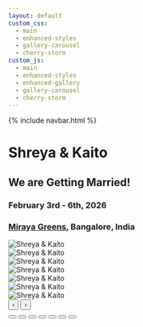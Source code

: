 ```yaml
---
layout: default
custom_css:
  - main
  - enhanced-styles
  - gallery-carousel
  - cherry-storm
custom_js:
  - main
  - enhanced-styles
  - enhanced-gallery
  - gallery-carousel
  - cherry-storm
---
```



{% include navbar.html %}

# <span class="shreya"> Shreya </span> & <span class="kaito"> Kaito </span>

<div class="center-content">
  <div class="wedding-announcement">
    <h2>We are Getting Married!</h2>
    <h3><strong>February 3rd - 6th, 2026</strong></h3>
    <h3><strong><a href="https://www.mirayagreens.com/" target="_blank">Miraya Greens</a>, Bangalore, India</strong></h3>
  </div>

  <div class="gallery-counsel">
    <div class="carousel-wrapper">
      <div class="carousel-track" id="carouselTrack">
        <div class="carousel-slide">
          <img src="{{ '/assets/select_photos/photo1.jpg' | relative_url }}" alt="Shreya & Kaito" onerror="this.src='./assets/select_photos/photo1.jpg'">
        </div>
        <div class="carousel-slide">
          <img src="{{ '/assets/select_photos/photo2.jpg' | relative_url }}" alt="Shreya & Kaito" onerror="this.src='./assets/select_photos/photo2.jpg'">
        </div>
        <div class="carousel-slide">
          <img src="{{ '/assets/select_photos/photo3.jpg' | relative_url }}" alt="Shreya & Kaito" onerror="this.src='./assets/select_photos/photo3.jpg'">
        </div>
        <div class="carousel-slide">
          <img src="{{ '/assets/select_photos/photo4.jpg' | relative_url }}" alt="Shreya & Kaito" onerror="this.src='./assets/select_photos/photo4.jpg'">
        </div>
        <div class="carousel-slide">
          <img src="{{ '/assets/select_photos/photo5.jpg' | relative_url }}" alt="Shreya & Kaito" onerror="this.src='./assets/select_photos/photo5.jpg'">
        </div>
        <div class="carousel-slide">
          <img src="{{ '/assets/select_photos/photo6.jpg' | relative_url }}" alt="Shreya & Kaito" onerror="this.src='./assets/select_photos/photo6.jpg'">
        </div>
        <div class="carousel-slide">
          <img src="{{ '/assets/select_photos/photo7.jpg' | relative_url }}" alt="Shreya & Kaito" onerror="this.src='./assets/select_photos/photo7.jpg'">
        </div>
      </div>
      <button class="carousel-btn prev-btn" onclick="navigateGalleryCarousel('select_photos', -1)">‹</button>
      <button class="carousel-btn next-btn" onclick="navigateGalleryCarousel('select_photos', 1)">›</button>
      <div class="carousel-indicators" id="select_photos-indicators">
        <button class="indicator active" onclick="goToGallerySlide('select_photos', 0)"></button>
        <button class="indicator" onclick="goToGallerySlide('select_photos', 1)"></button>
        <button class="indicator" onclick="goToGallerySlide('select_photos', 2)"></button>
        <button class="indicator" onclick="goToGallerySlide('select_photos', 3)"></button>
        <button class="indicator" onclick="goToGallerySlide('select_photos', 4)"></button>
        <button class="indicator" onclick="goToGallerySlide('select_photos', 5)"></button>
        <button class="indicator" onclick="goToGallerySlide('select_photos', 6)"></button>
      </div>
    </div>
  </div>
</div>
